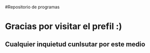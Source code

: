 #Repositorio de programas
<h1>Gracias por visitar el prefil :) </h1>
<h2>Cualquier inquietud cunlsutar por este medio </h2>
